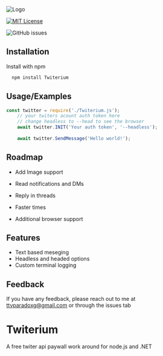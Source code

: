 
![Logo](https://i.ibb.co/VtgdwPQ/TWEETIUM.png)




[![MIT License](https://img.shields.io/badge/License-MIT-green.svg)](https://choosealicense.com/licenses/mit/)

![GitHub issues](https://img.shields.io/github/issues/landonm26301/Twiterium)
 

## Installation

Install with npm

```bash
  npm install Twiterium
```
    
## Usage/Examples

```javascript
const twitter = require('./Twiterium.js');
    // your twiters acount auth token here 
    // change headless to --head to see the browser 
    await twitter.INIT('Your auth token', '--headless');  
    
    await twitter.SendMessage('Hello world!');
```



## Roadmap

- Add Image support

- Read notifications and DMs

- Reply in threads

- Faster times

- Additional browser support


## Features

- Text based meseging
- Headless and headed options
- Custom terminal logging

## Feedback

If you have any feedback, please reach out to me at ttvparadoxg@gmail.com or through the issues tab


# Twiterium

 A free twiter api paywall work around for node.js and .NET

 

